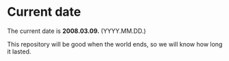 # Current date

The current date is **2008.03.09.** (YYYY.MM.DD.)

This repository will be good when the world ends, so we will know how long it lasted.